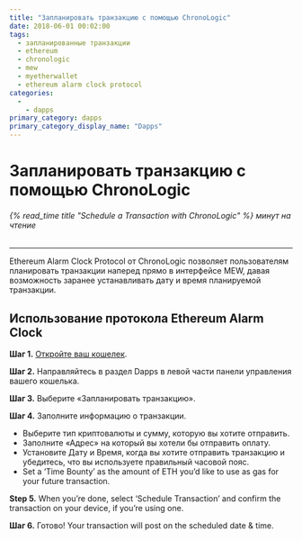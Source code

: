 ```yaml
---
title: "Запланировать транзакцию с помощью ChronoLogic"
date: 2018-06-01 00:02:00
tags:
  - запланированные транзакции
  - ethereum
  - chronologic
  - mew
  - myetherwallet
  - ethereum alarm clock protocol
categories:
  - 
    - dapps
primary_category: dapps
primary_category_display_name: "Dapps"
---
```


# __Запланировать транзакцию с помощью ChronoLogic__
###### {% read_time title "Schedule a Transaction with ChronoLogic" %} минут на чтение
***

Ethereum Alarm Clock Protocol от ChronoLogic позволяет пользователям планировать транзакции наперед прямо в интерфейсе MEW, давая возможность заранее устанавливать дату и время планируемой транзакции.

## __Использование протокола Ethereum Alarm Clock__

**Шаг 1.** [Откройте ваш кошелек](/@@@@@@/getting-started/how-to-access-your-wallet/).

**Шаг 2.** Направляйтесь в раздел Dapps в левой части панели управления вашего кошелька.

**Шаг 3.** Выберите «Запланировать транзакцию».

**Шаг 4.** Заполните информацию о транзакции.

* Выберите тип криптовалюты и сумму, которую вы хотите отправить.
* Заполните «Адрес» на который вы хотели бы отправить оплату.
* Установите Дату и Время, когда вы хотите отправить транзакцию и убедитесь, что вы используете правильный часовой пояс.
* Set a ‘Time Bounty’ as the amount of ETH you’d like to use as gas for your future transaction.

**Step 5.** When you’re done, select ‘Schedule Transaction’ and confirm the transaction on your device, if you’re using one.

**Шаг 6.** Готово! Your transaction will post on the scheduled date & time.